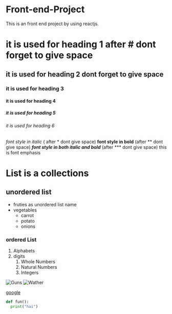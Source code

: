 # Front-end-Project
This is an front end project by using reactjs. 
# it is used for heading 1 after # dont forget to give space
## it is used for heading 2 dont forget to give space
### it is used for heading 3
#### it is used for heading 4
##### it is used for heading 5 #####
###### it is used for heading 6 ######
*font style in italic*  ( after * dont give space)
**font style in bold**   (after ** dont give space)
***font style in both italic and bold***  (after *** dont give space)
this is font emphasis 

# List is a collections #

## unordered list
* fruties as unordered list name
* vegetables
  * carrot
  * potato
  * onions
 
### ordered List 
1. Alphabets
2. digits
    1. Whole Numbers
    2. Natural Numbers
    3. Integers
  
 ![Guns](https://undark.org/wp-content/uploads/2020/04/weapons-3417508.jpg)
 ![Wather](https://www.aceros-de-hispania.com/images/walther-CP88-U4160008/walther-CP88-U4160008.jpg)
 
 [google](https://google.co.in)
 
 ~~~python
 def fun():
   print("hai")
 ~~~
